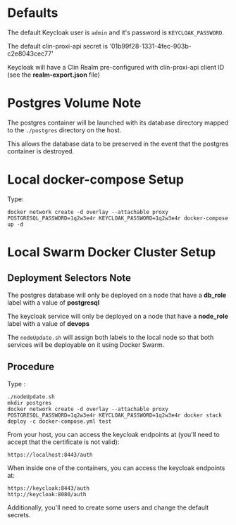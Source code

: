 # Defaults

The default Keycloak user is `admin` and it's password is `KEYCLOAK_PASSWORD`.

The default clin-proxi-api secret is '01b99f28-1331-4fec-903b-c2e8043cec77'

Keycloak will have a Clin Realm pre-configured with clin-proxi-api client ID  (see the **realm-export.json** file)

# Postgres Volume Note

The postgres container will be launched with its database directory mapped to the ```./postgres``` directory on the host.

This allows the database data to be preserved in the event that the postgres container is destroyed.

# Local docker-compose Setup

Type: 

```
docker network create -d overlay --attachable proxy
POSTGRESQL_PASSWORD=1q2w3e4r KEYCLOAK_PASSWORD=1q2w3e4r docker-compose up -d
```

# Local Swarm Docker Cluster Setup

## Deployment Selectors Note

The postgres database will only be deployed on a node that have a **db_role** label with a value of **postgresql**

The keycloak service will only be deployed on a node that have a **node_role** label with a value of **devops**

The ```nodeUpdate.sh``` will assign both labels to the local node so that both services will be deployable on it using Docker Swarm.

## Procedure

Type :

```
./nodeUpdate.sh
mkdir postgres
docker network create -d overlay --attachable proxy
POSTGRESQL_PASSWORD=1q2w3e4r KEYCLOAK_PASSWORD=1q2w3e4r docker stack deploy -c docker-compose.yml test
```

From your host, you can access the keycloak endpoints at (you'll need to accept that the certificate is not valid):

```
https://localhost:8443/auth
```

When inside one of the containers, you can access the keycloak endpoints at:

```
https://keycloak:8443/auth
http://keycloak:8080/auth
```

Additionally, you'll need to create some users and change the default secrets.